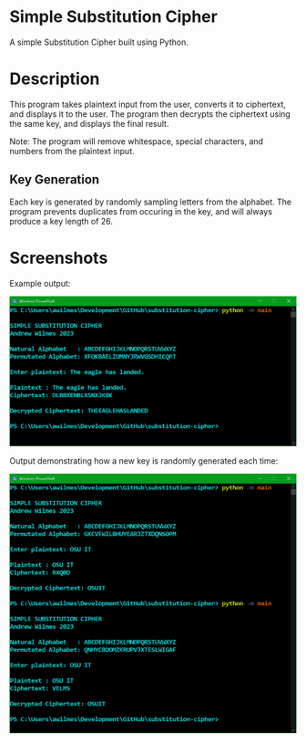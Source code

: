 # Simple Substitution Cipher

A simple Substitution Cipher built using Python.

# Description

This program takes plaintext input from the user, converts it to ciphertext, and displays it to the user. The program then decrypts the ciphertext using the same key, and displays the final result.

Note: The program will remove whitespace, special characters, and numbers from the plaintext input.

## Key Generation

Each key is generated by randomly sampling letters from the alphabet. The program prevents duplicates from occuring in the key, and will always produce a key length of 26.

# Screenshots

Example output:

![img](./img/one.PNG)

Output demonstrating how a new key is randomly generated each time:

![img](./img/two.PNG)